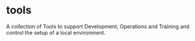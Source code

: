 # tools
A collection of Tools to support Development, Operations and Training and control the setup of a local environment.
